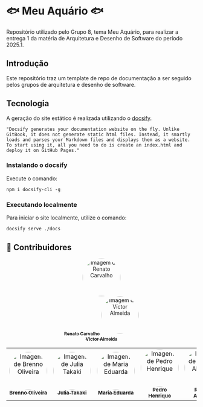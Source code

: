 # 🐟 Meu Aquário 🐟

Repositório utilizado pelo Grupo 8, tema Meu Aquário, para realizar a entrega 1 da matéria de Arquitetura e Desenho de Software do período 2025.1.

## Introdução

Este repositório traz um template de repo de documentação a ser seguido pelos grupos de arquitetura e desenho de software.

## Tecnologia

A geração do site estático é realizada utilizando o [docsify](https://docsify.js.org/).

```shell
"Docsify generates your documentation website on the fly. Unlike GitBook, it does not generate static html files. Instead, it smartly loads and parses your Markdown files and displays them as a website. To start using it, all you need to do is create an index.html and deploy it on GitHub Pages."
```

### Instalando o docsify

Execute o comando:

```shell
npm i docsify-cli -g
```

### Executando localmente

Para iniciar o site localmente, utilize o comando:

```shell
docsify serve ./docs
```

## 👥 Contribuidores

<center> 
  
  <table style="width: 100%;">
  <tr>
    <td align="center"><a href="https://github.com/Brenno-Silva01"><img style="border-radius: 50%;" src="https://github.com/Brenno-Silva01.png" width="100px;" alt="Imagem de Brenno Oliveira "/><br /><sub><b>Brenno Oliveira </b></sub></a></td>
    <td align="center"><a href="https://github.com/juliatakaki"><img style="border-radius: 50%;" src="https://github.com/juliatakaki.png" width="100px;" alt="Imagem de Julia Takaki"/><br /><sub><b>Julia Takaki</b></sub></a></td>
    <td align="center"><a href="https://github.com/DudaV228o"><img style="border-radius: 50%;" src="https://github.com/DudaV228.png" width="100px;" alt="Imagem de Maria Eduarda"/><br /><sub><b>Maria Eduarda</b></sub></a></td>
    <td align="center"><a href="https://github.com/PedroHhenriq"><img style="border-radius: 50%;" src="https://github.com/PedroHhenriq.png" width="100px;" alt="Imagem de Pedro Henrique"/><br /><sub><b>Pedro Henrique</b></sub></a></td>
    <td align="center"><a href="https://github.com/rayenealmeida"><img style="border-radius: 50%;" src="https://github.com/rayenealmeida.png" width="100px;" alt="Imagem de Rayene Almeida"/><br /><sub><b>Rayene Almeida</b></sub></a></td>
    <tdhttps: align="center"><a href="https://github.com/Osidious"><img style="border-radius: 50%;" src="https://github.com/Osidious.png" width="100px;" alt="Imagem de Renato Carvalho"/><br /><sub><b>Renato Carvalho</b></sub></a></td>
    <tdhttps: align="center"><a href="https://github.com/aqela-batata-alt"><img style="border-radius: 50%;" src="https://github.com/aqela-batata-alt.png" width="100px;" alt="Imagem de Víctor Almeida"/><br /><sub><b>Víctor Almeida</b></sub></a></td>

  </tr>
</table> 

</center>
